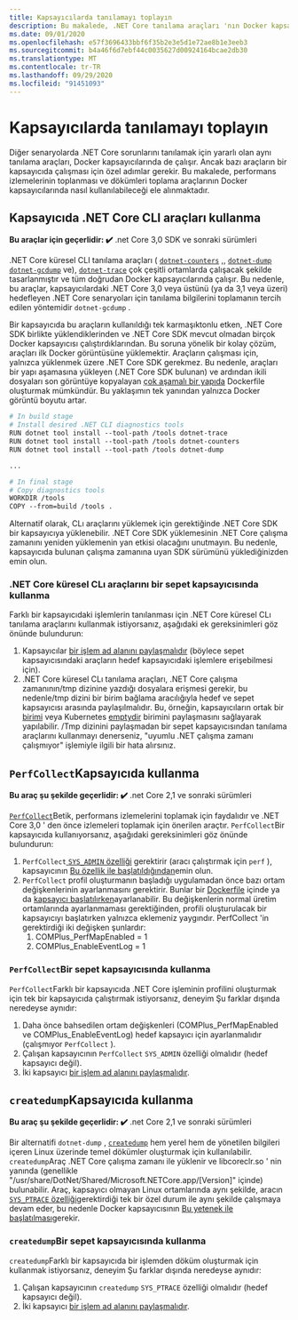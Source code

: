 ```yaml
---
title: Kapsayıcılarda tanılamayı toplayın
description: Bu makalede, .NET Core tanılama araçları 'nın Docker kapsayıcılarında nasıl kullanılabileceğini öğreneceksiniz.
ms.date: 09/01/2020
ms.openlocfilehash: e57f3696433bbf6f35b2e3e5d1e72ae8b1e3eeb3
ms.sourcegitcommit: b4a46f6d7ebf44c0035627d00924164bcae2db30
ms.translationtype: MT
ms.contentlocale: tr-TR
ms.lasthandoff: 09/29/2020
ms.locfileid: "91451093"
---
```

# <a name="collect-diagnostics-in-containers"></a>Kapsayıcılarda tanılamayı toplayın

Diğer senaryolarda .NET Core sorunlarını tanılamak için yararlı olan aynı tanılama araçları, Docker kapsayıcılarında de çalışır. Ancak bazı araçların bir kapsayıcıda çalışması için özel adımlar gerekir. Bu makalede, performans izlemelerinin toplanması ve dökümleri toplama araçlarının Docker kapsayıcılarında nasıl kullanılabileceği ele alınmaktadır.

## <a name="using-net-core-cli-tools-in-a-container"></a>Kapsayıcıda .NET Core CLI araçları kullanma

**Bu araçlar için geçerlidir: ✔️** .net Core 3,0 SDK ve sonraki sürümleri

.NET Core küresel CLI tanılama araçları ( [`dotnet-counters`](dotnet-counters.md) ,, [`dotnet-dump`](dotnet-dump.md) [`dotnet-gcdump`](dotnet-gcdump.md) ve), [`dotnet-trace`](dotnet-trace.md) çok çeşitli ortamlarda çalışacak şekilde tasarlanmıştır ve tüm doğrudan Docker kapsayıcılarında çalışır. Bu nedenle, bu araçlar, kapsayıcılardaki .NET Core 3,0 veya üstünü (ya da 3,1 veya üzeri) hedefleyen .NET Core senaryoları için tanılama bilgilerini toplamanın tercih edilen yöntemidir `dotnet-gcdump` .

Bir kapsayıcıda bu araçların kullanıldığı tek karmaşıktonlu etken, .NET Core SDK birlikte yüklendiklerinden ve .NET Core SDK mevcut olmadan birçok Docker kapsayıcısı çalıştırdıklarından. Bu soruna yönelik bir kolay çözüm, araçları ilk Docker görüntüsüne yüklemektir. Araçların çalışması için, yalnızca yüklenmek üzere .NET Core SDK gerekmez. Bu nedenle, araçları bir yapı aşamasına yükleyen (.NET Core SDK bulunan) ve ardından ikili dosyaları son görüntüye kopyalayan [çok aşamalı bir yapıda](https://docs.docker.com/develop/develop-images/multistage-build/) Dockerfile oluşturmak mümkündür. Bu yaklaşımın tek yanından yalnızca Docker görüntü boyutu artar.

```dockerfile
# In build stage
# Install desired .NET CLI diagnostics tools
RUN dotnet tool install --tool-path /tools dotnet-trace
RUN dotnet tool install --tool-path /tools dotnet-counters
RUN dotnet tool install --tool-path /tools dotnet-dump

...

# In final stage
# Copy diagnostics tools
WORKDIR /tools
COPY --from=build /tools .
```

Alternatif olarak, CLı araçlarını yüklemek için gerektiğinde .NET Core SDK bir kapsayıcıya yüklenebilir. .NET Core SDK yüklemesinin .NET Core çalışma zamanını yeniden yüklemenin yan etkisi olacağını unutmayın. Bu nedenle, kapsayıcıda bulunan çalışma zamanına uyan SDK sürümünü yüklediğinizden emin olun.

### <a name="using-net-core-global-cli-tools-in-a-sidecar-container"></a>.NET Core küresel CLı araçlarını bir sepet kapsayıcısında kullanma

Farklı bir kapsayıcıdaki işlemlerin tanılanması için .NET Core küresel CLı tanılama araçlarını kullanmak istiyorsanız, aşağıdaki ek gereksinimleri göz önünde bulundurun:

1. Kapsayıcılar [bir işlem ad alanını paylaşmalıdır](https://docs.docker.com/engine/reference/run/#pid-settings---pid) (böylece sepet kapsayıcısındaki araçların hedef kapsayıcıdaki işlemlere erişebilmesi için).
2. .NET Core küresel CLı tanılama araçları, .NET Core çalışma zamanının/tmp dizinine yazdığı dosyalara erişmesi gerekir, bu nedenle/tmp dizini bir birim bağlama aracılığıyla hedef ve sepet kapsayıcısı arasında paylaşılmalıdır. Bu, örneğin, kapsayıcıların ortak bir [birimi](https://docs.docker.com/storage/volumes/#create-and-manage-volumes) veya Kubernetes [emptydir](https://kubernetes.io/docs/concepts/storage/volumes/#emptydir) birimini paylaşmasını sağlayarak yapılabilir. /Tmp dizinini paylaşmadan bir sepet kapsayıcısından tanılama araçlarını kullanmayı denerseniz, "uyumlu .NET çalışma zamanı çalışmıyor" işlemiyle ilgili bir hata alırsınız.

## <a name="using-perfcollect-in-a-container"></a>`PerfCollect`Kapsayıcıda kullanma

**Bu araç şu şekilde geçerlidir: ✔️** .net Core 2,1 ve sonraki sürümleri

[`PerfCollect`](https://github.com/dotnet/coreclr/blob/master/Documentation/project-docs/linux-performance-tracing.md)Betik, performans izlemelerini toplamak için faydalıdır ve .NET Core 3,0 ' den önce izlemeleri toplamak için önerilen araçtır. `PerfCollect`Bir kapsayıcıda kullanıyorsanız, aşağıdaki gereksinimleri göz önünde bulundurun:

1. `PerfCollect`[ `SYS_ADMIN` özelliği](https://man7.org/linux/man-pages/man7/capabilities.7.html) gerektirir (aracı çalıştırmak için `perf` ), kapsayıcının [Bu özellik ile başlatıldığından](https://docs.docker.com/engine/reference/run/#runtime-privilege-and-linux-capabilities)emin olun.
2. `PerfCollect` profil oluşturmanın başladığı uygulamadan önce bazı ortam değişkenlerinin ayarlanmasını gerektirir. Bunlar bir [Dockerfile](https://docs.docker.com/engine/reference/builder/#env) içinde ya da [kapsayıcı başlatılırken](https://docs.docker.com/engine/reference/run/#env-environment-variables)ayarlanabilir. Bu değişkenlerin normal üretim ortamlarında ayarlanmaması gerektiğinden, profili oluşturulacak bir kapsayıcıyı başlatırken yalnızca eklemeniz yaygındır. PerfCollect 'in gerektirdiği iki değişken şunlardır:
    1. COMPlus_PerfMapEnabled = 1
    1. COMPlus_EnableEventLog = 1

### <a name="using-perfcollect-in-a-sidecar-container"></a>`PerfCollect`Bir sepet kapsayıcısında kullanma

`PerfCollect`Farklı bir kapsayıcıda .NET Core işleminin profilini oluşturmak için tek bir kapsayıcıda çalıştırmak istiyorsanız, deneyim Şu farklar dışında neredeyse aynıdır:

1. Daha önce bahsedilen ortam değişkenleri (COMPlus_PerfMapEnabled ve COMPlus_EnableEventLog) hedef kapsayıcı için ayarlanmalıdır (çalışmıyor `PerfCollect` ).
2. Çalışan kapsayıcının `PerfCollect` `SYS_ADMIN` özelliği olmalıdır (hedef kapsayıcı değil).
3. İki kapsayıcı [bir işlem ad alanını paylaşmalıdır](https://docs.docker.com/engine/reference/run/#pid-settings---pid).

## <a name="using-createdump-in-a-container"></a>`createdump`Kapsayıcıda kullanma

**Bu araç şu şekilde geçerlidir: ✔️** .net Core 2,1 ve sonraki sürümleri

Bir alternatifi `dotnet-dump` , [`createdump`](https://github.com/dotnet/runtime/blob/master/docs/design/coreclr/botr/xplat-minidump-generation.md) hem yerel hem de yönetilen bilgileri içeren Linux üzerinde temel dökümler oluşturmak için kullanılabilir. `createdump`Araç .NET Core çalışma zamanı ile yüklenir ve libcoreclr.so ' nin yanında (genellikle "/usr/share/DotNet/Shared/Microsoft.NETCore.app/[Version]" içinde) bulunabilir. Araç, kapsayıcı olmayan Linux ortamlarında aynı şekilde, aracın [ `SYS_PTRACE` özelliği](https://man7.org/linux/man-pages/man7/capabilities.7.html)gerektirdiği tek bir özel durum ile aynı şekilde çalışmaya devam eder, bu nedenle Docker kapsayıcısının [Bu yetenek ile başlatılması](https://docs.docker.com/engine/reference/run/#runtime-privilege-and-linux-capabilities)gerekir.

### <a name="using-createdump-in-a-sidecar-container"></a>`createdump`Bir sepet kapsayıcısında kullanma

`createdump`Farklı bir kapsayıcıda bir işlemden döküm oluşturmak için kullanmak istiyorsanız, deneyim Şu farklar dışında neredeyse aynıdır:

1. Çalışan kapsayıcının `createdump` `SYS_PTRACE` özelliği olmalıdır (hedef kapsayıcı değil).
2. İki kapsayıcı [bir işlem ad alanını paylaşmalıdır](https://docs.docker.com/engine/reference/run/#pid-settings---pid).
